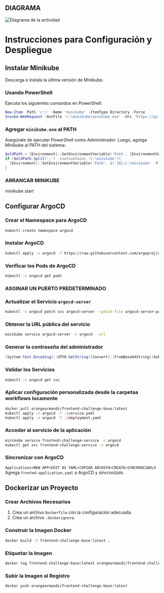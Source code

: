 ## DIAGRAMA

![Diagrama de la actividad](prueba_tecnica_DevOps_docker_kubernetes_argocd/raw/main/segunda_actividad/diagrama/Diapositiva2.JPG)

# Instrucciones para Configuración y Despliegue

## Instalar Minikube
Descarga e instala la última versión de Minikube.

### Usando PowerShell
Ejecuta los siguientes comandos en PowerShell:

```powershell
New-Item -Path 'c:\' -Name 'minikube' -ItemType Directory -Force
Invoke-WebRequest -OutFile 'c:\minikube\minikube.exe' -Uri 'https://github.com/kubernetes/minikube/releases/latest/download/minikube-windows-amd64.exe' -UseBasicParsing
```

### Agregar `minikube.exe` al PATH
Asegúrate de ejecutar PowerShell como Administrador. Luego, agrega Minikube al PATH del sistema:

```powershell
$oldPath = [Environment]::GetEnvironmentVariable('Path', [EnvironmentVariableTarget]::Machine)
if ($oldPath.Split(';') -inotcontains 'C:\minikube'){
  [Environment]::SetEnvironmentVariable('Path', $('{0};C:\minikube' -f $oldPath), [EnvironmentVariableTarget]::Machine)
}
```
### ARRANCAR MINIKUBE

minikube start

## Configurar ArgoCD

### Crear el Namespace para ArgoCD
```bash
kubectl create namespace argocd
```

### Instalar ArgoCD
```bash
kubectl apply -n argocd -f https://raw.githubusercontent.com/argoproj/argo-cd/stable/manifests/install.yaml
```

### Verificar los Pods de ArgoCD
```bash
kubectl -n argocd get pods
```
### ASGINAR UN PUERTO PREDETERMINADO 
### Actualizar el Servicio `argocd-server` 
```bash
kubectl -n argocd patch svc argocd-server --patch-file argocd-server-patch.yaml
```

### Obtener la URL pública del servicio
```bash
minikube service argocd-server -n argocd --url
```

### Generar la contraseña del administrador
```powershell
[System.Text.Encoding]::UTF8.GetString([Convert]::FromBase64String((kubectl -n argocd get secret argocd-initial-admin-secret -o jsonpath="{.data.password}")))
```

### Validar los Servicios
```bash
kubectl -n argocd get svc
```


### Aplicar configuración personalizada desde la carpetaa workflows locamente
```bash
docker pull orangearmandi/frontend-challenge-base:latest
kubectl apply -n argocd -f .\service.yaml
kubectl apply -n argocd -f .\deployment.yaml
```

### Acceder al servicio de la aplicación
```bash
minikube service frontend-challenge-service -n argocd
kubectl get svc frontend-challenge-service -n argocd
```

### Sincronizar con ArgoCD
`Applications>NEW APP>EDIT AS YAML>COPIAR ARCHIVO>CREATE>SYNCRONIZARLO`
Agrega `fronted-application.yaml` a ArgoCD y sincronízalo.

## Dockerizar un Proyecto

### Crear Archivos Necesarios
1. Crea un archivo `Dockerfile` con la configuración adecuada.
2. Crea un archivo `.dockerignore`.

### Construir la Imagen Docker
```bash
docker build -t frontend-challenge-base:latest .
```

### Etiquetar la Imagen
```bash
docker tag frontend-challenge-base:latest orangearmandi/frontend-challenge-base:latest
```

### Subir la Imagen al Registro
```bash
docker push orangearmandi/frontend-challenge-base:latest